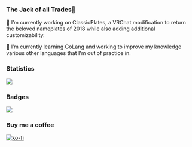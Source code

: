 ### The Jack of all Trades👋

🔭 I’m currently working on ClassicPlates, a VRChat modification to return the beloved nameplates of 2018 while also adding additional customizability.

🌱 I’m currently learning GoLang and working to improve my knowledge various other languages that I'm out of practice in.

### Statistics 
![](https://github-readme-stats.vercel.app/api?username=fscodingwaifu&show_icons=true&theme=dark&count_private=true&hide_border=true)

### Badges
![](https://komarev.com/ghpvc/?username=fscodingwaifu)

### Buy me a coffee
[![ko-fi](https://ko-fi.com/img/githubbutton_sm.svg)](https://ko-fi.com/B0B6CQOZE)

